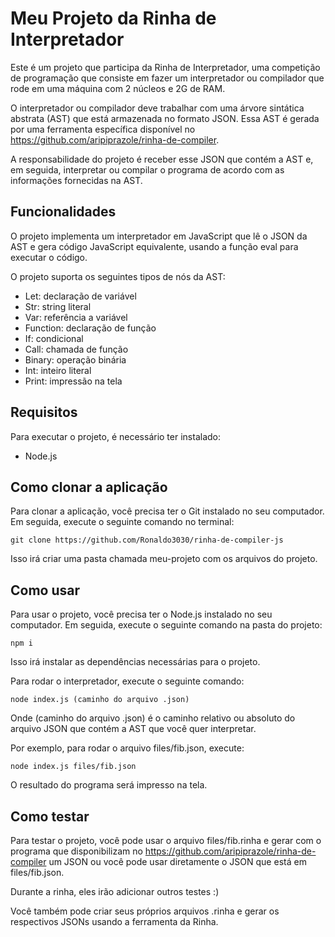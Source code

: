 # Meu Projeto da Rinha de Interpretador
Este é um projeto que participa da Rinha de Interpretador, uma competição de programação que consiste em fazer um interpretador ou compilador que rode em uma máquina com 2 núcleos e 2G de RAM.

O interpretador ou compilador deve trabalhar com uma árvore sintática abstrata (AST) que está armazenada no formato JSON. Essa AST é gerada por uma ferramenta específica disponível no https://github.com/aripiprazole/rinha-de-compiler.

A responsabilidade do projeto é receber esse JSON que contém a AST e, em seguida, interpretar ou compilar o programa de acordo com as informações fornecidas na AST.

## Funcionalidades
O projeto implementa um interpretador em JavaScript que lê o JSON da AST e gera código JavaScript equivalente, usando a função eval para executar o código.

O projeto suporta os seguintes tipos de nós da AST:

- Let: declaração de variável
- Str: string literal
- Var: referência a variável
- Function: declaração de função
- If: condicional
- Call: chamada de função
- Binary: operação binária
- Int: inteiro literal
- Print: impressão na tela
## Requisitos
Para executar o projeto, é necessário ter instalado:

* Node.js


## Como clonar a aplicação
Para clonar a aplicação, você precisa ter o Git instalado no seu computador. Em seguida, execute o seguinte comando no terminal:

```git clone https://github.com/Ronaldo3030/rinha-de-compiler-js```

Isso irá criar uma pasta chamada meu-projeto com os arquivos do projeto.
## Como usar
Para usar o projeto, você precisa ter o Node.js instalado no seu computador. Em seguida, execute o seguinte comando na pasta do projeto:

```npm i```

Isso irá instalar as dependências necessárias para o projeto.

Para rodar o interpretador, execute o seguinte comando:

```node index.js (caminho do arquivo .json)```

Onde (caminho do arquivo .json) é o caminho relativo ou absoluto do arquivo JSON que contém a AST que você quer interpretar.

Por exemplo, para rodar o arquivo files/fib.json, execute:

```node index.js files/fib.json```

O resultado do programa será impresso na tela.

## Como testar
Para testar o projeto, você pode usar o arquivo files/fib.rinha e gerar com o programa que disponibilizam no https://github.com/aripiprazole/rinha-de-compiler um JSON ou você pode usar diretamente o JSON que está em files/fib.json.

Durante a rinha, eles irão adicionar outros testes :)

Você também pode criar seus próprios arquivos .rinha e gerar os respectivos JSONs usando a ferramenta da Rinha.